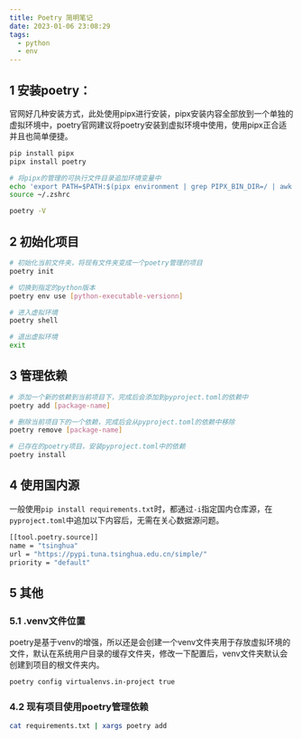 ```yaml
---
title: Poetry 简明笔记
date: 2023-01-06 23:08:29
tags: 
  - python
  - env
---
```



## 1 安装poetry：

官网好几种安装方式，此处使用pipx进行安装，pipx安装内容全部放到一个单独的虚拟环境中，poetry官网建议将poetry安装到虚拟环境中使用，使用pipx正合适并且也简单便捷。

```bash
pip install pipx
pipx install poetry

# 将pipx的管理的可执行文件目录追加环境变量中
echo 'export PATH=$PATH:$(pipx environment | grep PIPX_BIN_DIR=/ | awk -F= '\''{print $2}'\'')' >> ~/.zshrc
source ~/.zshrc

poetry -V
```

## 2 初始化项目

```bash
# 初始化当前文件夹，将现有文件夹变成一个poetry管理的项目
poetry init

# 切换到指定的python版本
poetry env use [python-executable-versionn]

# 进入虚拟环境
poetry shell

# 退出虚拟环境
exit
```

## 3 管理依赖

```bash
# 添加一个新的依赖到当前项目下，完成后会添加到pyproject.toml的依赖中
poetry add [package-name]

# 删除当前项目下的一个依赖，完成后会从pyproject.toml的依赖中移除
poetry remove [package-name]

# 已存在的poetry项目，安装pyproject.toml中的依赖
poetry install
```

## 4 使用国内源

一般使用`pip install requirements.txt`时，都通过`-i`指定国内仓库源，在`pyproject.toml`中追加以下内容后，无需在关心数据源问题。

```bash
[[tool.poetry.source]]
name = "tsinghua"
url = "https://pypi.tuna.tsinghua.edu.cn/simple/"
priority = "default"
```

## 5 其他

### 5.1 .venv文件位置

poetry是基于venv的增强，所以还是会创建一个venv文件夹用于存放虚拟环境的文件，默认在系统用户目录的缓存文件夹，修改一下配置后，venv文件夹默认会创建到项目的根文件夹内。

```bash
poetry config virtualenvs.in-project true
```

### 4.2 现有项目使用poetry管理依赖
```bash
cat requirements.txt | xargs poetry add
```